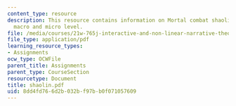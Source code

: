 ```yaml
---
content_type: resource
description: This resource contains information on Mortal combat shaolin monks at
  macro and micro level.
file: /media/courses/21w-765j-interactive-and-non-linear-narrative-theory-and-practice-spring-2006/8dd4fd766d2b032bf97bb0f071057609_shaolin.pdf
file_type: application/pdf
learning_resource_types:
- Assignments
ocw_type: OCWFile
parent_title: Assignments
parent_type: CourseSection
resourcetype: Document
title: shaolin.pdf
uid: 8dd4fd76-6d2b-032b-f97b-b0f071057609
---
```

